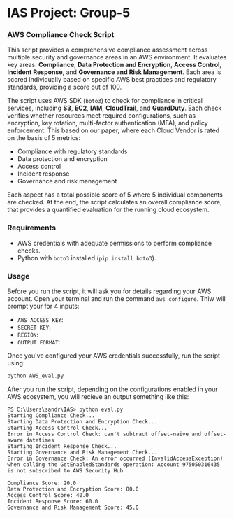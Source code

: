# IAS Project: Group-5

### AWS Compliance Check Script

This script provides a comprehensive compliance assessment across multiple security and governance areas in an AWS environment. It evaluates key areas: **Compliance**, **Data Protection and Encryption**, **Access Control**, **Incident Response**, and **Governance and Risk Management**. Each area is scored individually based on specific AWS best practices and regulatory standards, providing a score out of 100.

The script uses AWS SDK (`boto3`) to check for compliance in critical services, including **S3**, **EC2**, **IAM**, **CloudTrail**, and **GuardDuty**. Each check verifies whether resources meet required configurations, such as encryption, key rotation, multi-factor authentication (MFA), and policy enforcement. This based on our paper, where each Cloud Vendor is rated on the basis of 5 metrics:
- Compliance with regulatory standards
- Data protection and encryption
- Access control
- Incident response
- Governance and risk management

Each aspect has a total possible score of 5 where 5 individual components are checked. At the end, the script calculates an overall compliance score, that provides a quantified evaluation for the running cloud ecosystem.

### Requirements
- AWS credentials with adequate permissions to perform compliance checks.
- Python with `boto3` installed (`pip install boto3`).

### Usage

Before you run the script, it will ask you for details regarding your AWS account. Open your terminal and run the command `aws configure`. Thiw will prompt your for 4 inputs:
- `AWS ACCESS KEY`:
- `SECRET KEY`:
- `REGION`:
- `OUTPUT FORMAT`:

Once you've configured your AWS credentials successfully, run the script using:
```bash
python AWS_eval.py
```

After you run the script, depending on the configurations enabled in your AWS ecosystem, you will recieve an output something like this:
```
PS C:\Users\sandr\IAS> python eval.py
Starting Compliance Check...
Starting Data Protection and Encryption Check...
Starting Access Control Check...
Error in Access Control Check: can't subtract offset-naive and offset-aware datetimes
Starting Incident Response Check...
Starting Governance and Risk Management Check...
Error in Governance Check: An error occurred (InvalidAccessException) when calling the GetEnabledStandards operation: Account 975050316435 is not subscribed to AWS Security Hub

Compliance Score: 20.0
Data Protection and Encryption Score: 80.0
Access Control Score: 40.0
Incident Response Score: 60.0
Governance and Risk Management Score: 45.0
```







